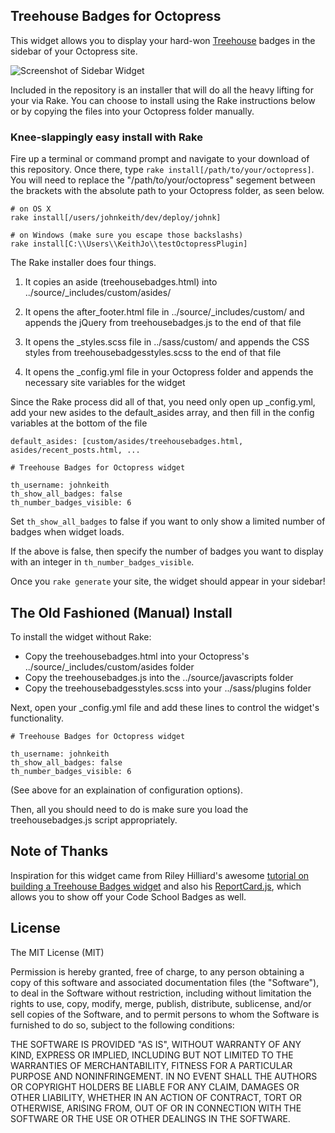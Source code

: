 ## Treehouse Badges for Octopress

This widget allows you to display your hard-won [Treehouse](http://www.teamtreehouse.com) badges in the sidebar of your Octopress site.

![Screenshot of Sidebar Widget](http://gdurl.com/Ijnt)

Included in the repository is an installer that will do all the heavy lifting for your via Rake. You can choose to install using the Rake instructions below or by copying the files into your Octopress folder manually. 

### Knee-slappingly easy install with Rake

Fire up a terminal or command prompt and navigate to your download of this repository. Once there, type `rake install[/path/to/your/octopress]`. You will need to replace the "/path/to/your/octopress" segement between the brackets with the absolute path to your Octopress folder, as seen below.

```
# on OS X
rake install[/users/johnkeith/dev/deploy/johnk]

# on Windows (make sure you escape those backslashs)
rake install[C:\\Users\\KeithJo\\testOctopressPlugin]
``` 

The Rake installer does four things.

1. It copies an aside (treehousebadges.html) into ../source/_includes/custom/asides/

2. It opens the after_footer.html file in ../source/_includes/custom/ and appends the jQuery from treehousebadges.js to the end of that file

3. It opens the _styles.scss file in ../sass/custom/ and appends the CSS styles from treehousebadgesstyles.scss to the end of that file

4. It opens the _config.yml file in your Octopress folder and appends the necessary site variables for the widget

Since the Rake process did all of that, you need only open up _config.yml, add your new asides to the default_asides array, and then fill in the config variables at the bottom of the file

```
default_asides: [custom/asides/treehousebadges.html, asides/recent_posts.html, ...
```

```
# Treehouse Badges for Octopress widget

th_username: johnkeith
th_show_all_badges: false 
th_number_badges_visible: 6 
```
Set `th_show_all_badges` to false if you want to only show a limited number of badges when widget loads.

If the above is false, then specify the number of badges you want to display with an integer in `th_number_badges_visible`.

Once you `rake generate` your site, the widget should appear in your sidebar!

## The Old Fashioned (Manual) Install

To install the widget without Rake:

* Copy the treehousebadges.html into your Octopress's ../source/_includes/custom/asides folder
* Copy the treehousebadges.js into the ../source/javascripts folder
* Copy the treehousebadgesstyles.scss into your ../sass/plugins folder

Next, open your _config.yml file and add these lines to control the widget's functionality. 

```
# Treehouse Badges for Octopress widget

th_username: johnkeith 
th_show_all_badges: false 
th_number_badges_visible: 6 
```

(See above for an explaination of configuration options).

Then, all you should need to do is make sure you load the treehousebadges.js script appropriately.

## Note of Thanks

Inspiration for this widget came from Riley Hilliard's awesome [tutorial on building a Treehouse Badges widget](http://rileyh.com/treehouse-badges-widget/) and also his [ReportCard.js](http://reportcard.rileyh.com/), which allows you to show off your Code School Badges as well. 

## License

The MIT License (MIT)

Permission is hereby granted, free of charge, to any person obtaining a copy of this software and associated documentation files (the "Software"), to deal in the Software without restriction, including without limitation the rights to use, copy, modify, merge, publish, distribute, sublicense, and/or sell copies of the Software, and to permit persons to whom the Software is furnished to do so, subject to the following conditions:

THE SOFTWARE IS PROVIDED "AS IS", WITHOUT WARRANTY OF ANY KIND, EXPRESS OR IMPLIED, INCLUDING BUT NOT LIMITED TO THE WARRANTIES OF MERCHANTABILITY, FITNESS FOR A PARTICULAR PURPOSE AND NONINFRINGEMENT. IN NO EVENT SHALL THE AUTHORS OR COPYRIGHT HOLDERS BE LIABLE FOR ANY CLAIM, DAMAGES OR OTHER LIABILITY, WHETHER IN AN ACTION OF CONTRACT, TORT OR OTHERWISE, ARISING FROM, OUT OF OR IN CONNECTION WITH THE SOFTWARE OR THE USE OR OTHER DEALINGS IN THE SOFTWARE.